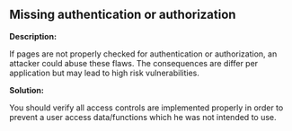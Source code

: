 Missing authentication or authorization
-------

**Description:**

If pages are not properly checked for authentication or authorization, an attacker could
abuse these flaws. The consequences are differ per application but may lead to
high risk vulnerabilities.


**Solution:**

You should verify all access controls are implemented properly in order to
prevent a user access data/functions which he was not intended to use.
